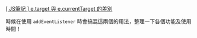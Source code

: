 [[ JS筆記 ] e.target 與 e.currentTarget 的差別](https://jim1105.coderbridge.io/2022/07/13/target-and-currentTarget/)

時候在使用 `addEventListener` 時會搞混這兩個的用法，整理一下各個功能及使用時間！